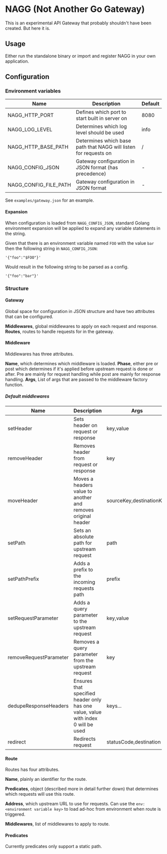 # NAGG (Not Another Go Gateway)

This is an experimental API Gateway that probably shouldn't have been created. But here it is.

## Usage

Either run the standalone binary or import and register NAGG in your own application.

## Configuration

### Environment variables

|Name|Description|Default|
|---|---|---|
|NAGG_HTTP_PORT|Defines which port to start built in server on|8080|
|NAGG_LOG_LEVEL|Determines which log level should be used|info|
|NAGG_HTTP_BASE_PATH|Determines which base path that NAGG will listen for requests on|/|
|NAGG_CONFIG_JSON|Gateway configuration in JSON format (has precedence) |-|
|NAGG_CONFIG_FILE_PATH|Gateway configuration in JSON format|-|

See `examples/gateway.json` for an example. 

#### Expansion
When configuration is loaded from `NAGG_CONFIG_JSON`, standard Golang environment expansion will be applied to expand any variable statements in the string.

Given that there is an environment variable named `FOO` with the value `bar` then the following string in `NAGG_CONFIG_JSON`:

```
'{"foo":"$FOO"}'
```

Would result in the following string to be parsed as a config.

```
'{"foo":"bar"}'
```
### Structure
#### Gateway
Global space for configuration in JSON structure and have two attributes that can be configured.

**Middlewares**, global middlewares to apply on each request and response.
**Routes**, routes to handle requests for in the gateway.

#### Middleware
Middlewares has three attributes.

**Name**, which determines which middleware is loaded.
**Phase**, either pre or post which determines if it's applied before upstream request is done or after. Pre are mainly for request handling while post are mainly for response handling.
**Args**, List of args that are passed to the middleware factory function.

##### Default middlewares
|Name|Description|Args|
|---|---|---|
|setHeader|Sets header on request or response|key,value|
|removeHeader|Removes header from request or response|key|
|moveHeader|Moves a headers value to another and removes original header|sourceKey,destinationKey|
|setPath|Sets an absolute path for upstream request|path|
|setPathPrefix|Adds a prefix to the incoming requests path|prefix|
|setRequestParameter|Adds a query parameter to the upstream request|key,value|
|removeRequestParameter|Removes a query parameter from the upstream request|key|
|dedupeResponseHeaders|Ensures that specified header only has one value, value with index 0 will be used|keys...|
|redirect|Redirects request|statusCode,destination|

#### Route

Routes has four attributes.

**Name**, plainly an identifier for the route.

**Predicates**, object (described more in detail further down) that determines which requests will use this route.

**Address**, which upstream URL to use for requests. Can use the `env:<environment variable key>` to load ad-hoc from environment when route is triggered.

**Middlewares**, list of middlewares to apply to route.

#### Predicates
Currently predicates only support a static path.
